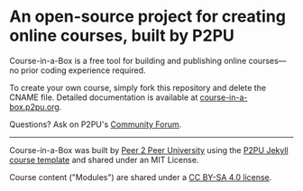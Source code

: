 # An open-source project for creating online courses, built by P2PU
Course-in-a-Box is a free tool for building and publishing online courses—no prior coding experience required. 

To create your own course, simply fork this repository and delete the CNAME file. Detailed documentation is available at [course-in-a-box.p2pu.org](https://course-in-a-box.p2pu.org).

Questions? Ask on P2PU's [Community Forum](https://community.p2pu.org/c/tech/course-in-a-box/78).

---
Course-in-a-Box was built by [Peer 2 Peer University](https://www.p2pu.org) using the [P2PU Jekyll course template](https://github.com/p2pu/jekyll-course-template) and shared under an MIT License. 

Course content ("Modules") are shared under a [CC BY-SA 4.0 license](https://creativecommons.org/licenses/by-sa/4.0/).
